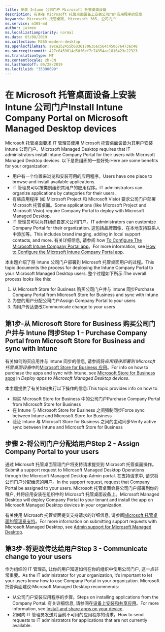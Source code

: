 ```yaml
---
title: 安装 Intune 公司门户 Microsoft 托管桌面设备
description: 有关在 Microsoft 托管桌面设备上安装公司门户应用程序的信息
keywords: Microsoft 托管桌面, Microsoft 365, 公司门户
ms.service: m365-md
author: jaimeo
ms.localizationpriority: normal
ms.date: 03/08/2019
ms.collection: M365-modern-desktop
ms.openlocfilehash: a9ce2b2455b6036170636ac564c450676473ac48
ms.sourcegitcommit: 427c6459614d58f6ef7c74354ae1816423e22323
ms.translationtype: MT
ms.contentlocale: zh-CN
ms.lasthandoff: 06/28/2019
ms.locfileid: "35390699"
---
```

# <a name="install-intune-company-portal-on-microsoft-managed-desktop-devices"></a><span data-ttu-id="49849-104">在 Microsoft 托管桌面设备上安装 Intune 公司门户</span><span class="sxs-lookup"><span data-stu-id="49849-104">Install Intune Company Portal on Microsoft Managed Desktop devices</span></span>

<span data-ttu-id="49849-105">Microsoft 托管桌面要求 IT 管理员使用 Microsoft 托管桌面设备为其用户安装 Intune 公司门户。</span><span class="sxs-lookup"><span data-stu-id="49849-105">Microsoft Managed Desktop requires that IT administrators install Intune Company Portal for their users with Microsoft Managed Desktop devices.</span></span> <span data-ttu-id="49849-106">以下是贵组织的一些好处:</span><span class="sxs-lookup"><span data-stu-id="49849-106">Here are some benefits for your organization:</span></span>
- <span data-ttu-id="49849-107">用户有一个位置来浏览和安装可用的应用程序。</span><span class="sxs-lookup"><span data-stu-id="49849-107">Users have one place to browse and install available applications.</span></span> 
- <span data-ttu-id="49849-108">IT 管理员可以按类别组织其用户的应用程序。</span><span class="sxs-lookup"><span data-stu-id="49849-108">IT administrators can organize applications by categories for their users.</span></span>  
- <span data-ttu-id="49849-109">有些应用程序 (如 Microsoft Project 和 Microsoft Visio) 要求公司门户部署 Microsoft 托管桌面。</span><span class="sxs-lookup"><span data-stu-id="49849-109">Some applications (like Microsoft Project and Microsoft Visio) require Company Portal to deploy with Microsoft Managed Desktop.</span></span>
- <span data-ttu-id="49849-110">IT 管理员可以为其组织自定义公司门户。</span><span class="sxs-lookup"><span data-stu-id="49849-110">IT administrators can customize Company Portal for their organization.</span></span> <span data-ttu-id="49849-111">这包括品牌图像、在本地支持联系人中添加等。</span><span class="sxs-lookup"><span data-stu-id="49849-111">This includes brand imaging, adding in local support contacts, and more.</span></span> <span data-ttu-id="49849-112">有关详细信息, 请参阅 how [To Configure The Microsoft Intune Company Portal app](https://docs.microsoft.com/intune/company-portal-app)。</span><span class="sxs-lookup"><span data-stu-id="49849-112">For more information, see [How to Configure the Microsoft Intune Company Portal app](https://docs.microsoft.com/intune/company-portal-app).</span></span>   

<span data-ttu-id="49849-113">本主题介绍了将 Intune 公司门户部署到 Microsoft 托管桌面用户的过程。</span><span class="sxs-lookup"><span data-stu-id="49849-113">This topic documents the process for deploying the Intune Company Portal to your Microsoft Managed Desktop users.</span></span> <span data-ttu-id="49849-114">整个过程如下所示:</span><span class="sxs-lookup"><span data-stu-id="49849-114">The overall process looks like this:</span></span>
1. <span data-ttu-id="49849-115">从 Microsoft Store for Business 购买公司门户并与 Intune 同步</span><span class="sxs-lookup"><span data-stu-id="49849-115">Purchase Company Portal from Microsoft Store for Business and sync with Intune</span></span>
2. <span data-ttu-id="49849-116">为您的用户分配公司门户</span><span class="sxs-lookup"><span data-stu-id="49849-116">Assign Company Portal to your users</span></span>
3. <span data-ttu-id="49849-117">向用户传达更改</span><span class="sxs-lookup"><span data-stu-id="49849-117">Communicate change to your users</span></span>

## <a name="step-1---purchase-company-portal-from-microsoft-store-for-business-and-sync-with-intune"></a><span data-ttu-id="49849-118">第1步-从 Microsoft Store for Business 购买公司门户并与 Intune 同步</span><span class="sxs-lookup"><span data-stu-id="49849-118">Step 1 - Purchase Company Portal from Microsoft Store for Business and sync with Intune</span></span>
<span data-ttu-id="49849-119">有关如何购买应用并与 Intune 同步的信息, 请参阅将*应用程序部署到 Microsoft 托管桌面设备*中的[Microsoft Store for Business 应用](deploy-apps.md#msfb-apps)。</span><span class="sxs-lookup"><span data-stu-id="49849-119">For info on how to purchase the apps and sync with Intune, see [Microsoft Store for Business apps](deploy-apps.md#msfb-apps) in *Deploy apps to Microsoft Managed Desktop devices*.</span></span>

<span data-ttu-id="49849-120">本主题提供了有关如何执行以下操作的信息:</span><span class="sxs-lookup"><span data-stu-id="49849-120">This topic provides info on how to:</span></span> 
- <span data-ttu-id="49849-121">购买 Microsoft Store for Business 中的公司门户</span><span class="sxs-lookup"><span data-stu-id="49849-121">Purchase Company Portal from Microsoft Store for Business</span></span> 
- <span data-ttu-id="49849-122">在 Intune 与 Microsoft Store for Business 之间强制同步</span><span class="sxs-lookup"><span data-stu-id="49849-122">Force sync between Intune and Microsoft Store for Business</span></span>
- <span data-ttu-id="49849-123">验证 Intune 与 Microsoft Store for Business 之间的主动同步</span><span class="sxs-lookup"><span data-stu-id="49849-123">Verify active sync between Intune and Microsoft Store for Business</span></span> 

## <a name="step-2---assign-company-portal-to-your-users"></a><span data-ttu-id="49849-124">步骤 2-将公司门户分配给用户</span><span class="sxs-lookup"><span data-stu-id="49849-124">Step 2 - Assign Company Portal to your users</span></span>
<span data-ttu-id="49849-125">通过 Microsoft 托管桌面管理门户将支持请求提交到 Microsoft 托管桌面操作。</span><span class="sxs-lookup"><span data-stu-id="49849-125">Submit a support request to Microsoft Managed Desktop Operations through the Microsoft Managed Desktop Admin portal.</span></span> <span data-ttu-id="49849-126">在支持请求中, 请求将公司门户分配给您的用户。</span><span class="sxs-lookup"><span data-stu-id="49849-126">In the support request, request that Company Portal be assigned to your users.</span></span> <span data-ttu-id="49849-127">Microsoft 托管桌面会将公司门户部署到你的租户, 并将应用安装在组织中的 Microsoft 托管桌面设备上。</span><span class="sxs-lookup"><span data-stu-id="49849-127">Microsoft Managed Desktop will deploy Company Portal to your tenant and install the app on Microsoft Managed Desktop devices in your organization.</span></span>

<span data-ttu-id="49849-128">有关使用 Microsoft 托管桌面提交支持请求的详细信息, 请参阅[Microsoft 托管桌面的管理员支持](../working-with-managed-desktop/admin-support.md)。</span><span class="sxs-lookup"><span data-stu-id="49849-128">For more information on submitting support requests with Microsoft Managed Desktop, see [Admin support for Microsoft Managed Desktop](../working-with-managed-desktop/admin-support.md).</span></span>

## <a name="step-3---communicate-change-to-your-users"></a><span data-ttu-id="49849-129">第3步-将更改传达给用户</span><span class="sxs-lookup"><span data-stu-id="49849-129">Step 3 - Communicate change to your users</span></span>
<span data-ttu-id="49849-130">作为组织的 IT 管理员, 让你的用户知道如何在你的组织中使用公司门户, 这一点非常重要。</span><span class="sxs-lookup"><span data-stu-id="49849-130">As the IT administrator for your organization, it’s important to let your users know how to use Company Portal in your organization.</span></span> <span data-ttu-id="49849-131">Microsoft 托管桌面建议:</span><span class="sxs-lookup"><span data-stu-id="49849-131">Microsoft Managed Desktop recommends:</span></span>
- <span data-ttu-id="49849-132">从公司门户安装应用程序的步骤。</span><span class="sxs-lookup"><span data-stu-id="49849-132">Steps on installing applications from the Company Portal.</span></span> <span data-ttu-id="49849-133">有关详细信息, 请参阅在[设备上安装和共享应用](https://docs.microsoft.com/intune-user-help/install-apps-cpapp-windows)。</span><span class="sxs-lookup"><span data-stu-id="49849-133">For more information, see [Install and share apps on your device](https://docs.microsoft.com/intune-user-help/install-apps-cpapp-windows).</span></span>
- <span data-ttu-id="49849-134">如何向 IT 管理员发送对当前不可用的应用程序的请求。</span><span class="sxs-lookup"><span data-stu-id="49849-134">How to send requests to IT administrators for applications that are not currently available.</span></span>
